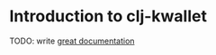 # Introduction to clj-kwallet

TODO: write [great documentation](http://jacobian.org/writing/what-to-write/)
